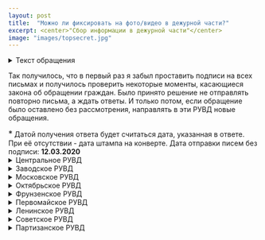 ```yaml
---
layout: post
title:  "Можно ли фиксировать на фото/видео в дежурной части?"
excerpt: <center>"Сбор информации в дежурной части"</center>
image: "images/topsecret.jpg"
---
```

<details>
  <summary>Текст обращения</summary>
 <p> Я, гражданин Республики Беларусь, обращаюсь к Вам за разъяснением.</p>
<p>  В соответствии со <strong> статьей 34 Конституции Республики Беларусь, “Гражданам Республики Беларусь гарантируется право на получение, хранение и распространение полной, достоверной и своевременной информации о деятельности государственных органов, общественных объединений, о политической, экономической, культурной и международной жизни, состоянии окружающей среды.”</strong>.</p>
<p>  В соответствии со <strong>ст. 5 Закона № 263 – З «Об органах внутренних дел Республики Беларусь» от 17 июля 2007 года, “Деятельность органов внутренних дел является гласной, открытой для граждан и средств массовой информации в той мере, в какой это не противоречит требованиям законодательства Республики Беларусь о защите государственных секретов и иной охраняемой законом тайны.”</strong></p>
<p>	В связи с изложенным, прошу пояснить:</p>
<p>1. Возможно ли проведение аудиозаписи, фотосъемки и видеофиксации на территории дежурной части РУВД ... района.</p>
<p>2. Если указанное в п.1 не разрешено, прошу пояснить, на основании каких нормативных документов запрещается сбор информации указанными методами</p> 
  </details>
 <div class="box">
<p>Так получилось, что в первый раз я забыл проставить подписи на всех письмах и получилось проверить некоторые моменты, касающиеся закона об обращении граждан. Было принято решение не отправлять повторно письма, а ждать ответы. И только потом, если обращение было оставлено без рассмотрения, направлять в эти РУВД новые обращения.</p>
<big>*</big> Датой получения ответа будет считаться дата, указанная в ответе. При её отсутствии - дата штампа на конверте.
Дата отправки писем без подписи: <strong>12.03.2020</strong>
</div>
<details>
  <summary>Центральное РУВД</summary>
  Ответ был дан, несмотря на отсутствие личной подписи. Хотя со сроками конечно беда. В ответе обозначено <strong>23.04.2020</strong>, а штамп на конверте гласит про <strong>29.04.2017</strong> (письмо из прошлого?). В любом случае, с некоторым опозданием письмо.<br/>
  В целом ответ развернутый. В ответе ссылались на следующие документы:<br/>
  - Указ Президента Республики Беларусь "О некоторых вопросах в сфере государственных секретов" от 25.02.2011 №68;<br/>
  - Некие ведомственные правовые акты, регламентирующие режим секретности в ОВД и организацию пропускного режима на них;<br/>
  - Ссылка на то, что что указанные акты имеют гриф "Для служебного пользования" (далее ДСП);<br/>
  - Статья 18-1 Закона Республики Беларусь "Об информации, информатизации и защите информации" от 10.11.2008 №355-3, согласно которой, акты с грифом "ДСП" относятся к служебной информации, распространение которой ограничено.<br/>
  
 Ключевой момент, в вопросе "А можно ли?" кроется как раз в последнем пункте. В ответе прямым текстом говорится о невозможности разъяснения мне содержания правовых актов, которые запрещают мне проводить фотофиксацию на территории дежурной части.<br/>
 Одновременно с ответом на мои вопросы умудрились рассказать про досмотр посетителей, о том как это важно и полезно для их безопасности и секретности (При этом за все время что я туда приходил по своей воле - меня ни разу не досмотрели).<br/>
 
 <h5><code>Итог: Снимать нельзя, но мы вам не расскажем почему. Есть за что зацепиться для дальнейшей коммуникации на эту тему. Любят поболтать (наверное). Во всяком случае про досмотры можно было и не рассказывать.</code></h5>
</details>

<details>
  <summary>Заводское РУВД</summary>
  Ответ был дан, несмотря на отсутствие личной подписи.<br/>
  Со сроками все в порядке, ответ был дан <strong>17.03.2020</strong> (кажется, это рекорд в этом блоке).<br/>
   В целом ответ развернутый. В ответе ссылались на следующие документы:<br/>
  - Закон Республики Беларусь от 8 Мая 2009 года №16-3 "О государственной охране";<br/>
  - Приказ МВД Республики Беларусь от 23.05.2019 №30дсп;<br/>
  - Инструкция по обеспечению охраны объектов УВД администрации Заводского района г. Минска и осуществлении пропускного режима на них.
 
 <code><h5>Если кратко - нельзя. На основании "ДСП" приказа, который на основании Закона "О государственной охране". О том что с текстом приказа №30дсп ознакомиться нельзя не указано.</h5></code>
 
</details>

<details>
  <summary>Московское РУВД</summary>
  На первое обращение, отправленное без подписи, <strong>19.03.2020</strong> был дан ответ, однако обращение по существу рассмотрено не было.<br/>
  При отказе рассмотрения ссылались на <strong>ст. 12 Закона Республики беларусь №300-3 от 18.07.2011 "Об обращениях граждан и юрижических лиц".</strong>, т.е. ссылались на отсутствие личной подписи.<br/>
  Исходя из этого в соответствии со ст.15 указанного Закона письменные обращения <strong>могут</strong> быть оставлены без рассмотрения по существу, если не соответствют требованиям, установленным пунктами 1-6 ст. 12 данного Закона.<br/>
  Т.е. могут, а не обязаны.
  <strong>01.04.2020</strong> было направлено повторное обращение. Ответ был дан <strong>10.04.2020</strong>. Со сроками тут все в порядке.<br/>
  Вот тут уже оторвались, т.к. ответ пришел аж на двух листах. За развернутость конечно десяточка.<br/>
  Ссылались на следующие документы:<br/>
  - Указ Президента Республики беларусь "О некоторых опросах в сфере государственных секретов" от 25.02.2014 №68;<br/>
  - Абзац 9 ст.25 Закона Республики Беларусь "Об органах внутренних дел Республики беларусь" от 17.07.2007 №263-З;<br/>
  - Статья 17 Закона Республики Беларусь "Об информации, информатизации и защите информации" от 10.11.2008 №355-3;<br/>
  Тут также ссылаются на то, что некоторые правовые акты имеют гриф "ДСП", и на основании этого прямым текстои написано, что разъяснить их содержание мне не представляется возможным.
  
<code><h5>Где-то это уже было, но снимать нельзя. А почему - не скажем. Есть за что зацепиться для дальнейшей коммуникации на эту тему.</h5></code>
</details>

<details>
  <summary>Октябрьское РУВД</summary>
  Тут интересно. А именно - на обращение без подписи были пропущены все возможные сроки. Ввиду этого не дождавшись ответа на первое письмо, 01.04.2020 я отправил второе. Как итог - два абсолютно идентичных друг другу ответа.<br/>
  Даты ответов: <strong>10.04.2020</strong> и <strong>14.04.2020</strong> соответственно. Т.е. нарушение по срокам как бы есть, но как бы и нет.<br/>
  На что ссылались:<br/>
  - Приказ МВД Республики Беларусь от 23.05.2019 №30дсп "Об организации охраны объектов органов внутренних дел и осуществления пропускного режима на них";<br/>
  - ст. 5 Закона №263-3 "об органах внутренних дел Республики Беларусь";<br/>
  - Законодательство республики беларусь о защите государственных секретов и иной охраняемой тайны.<br/>
  
  <code><h5>Никакого разнообразия в ответах. Сам ответ максимально сухой и краткий.</h5></code>
  
</details>

<details>
  <summary>Фрунзенское РУВД</summary>
  Конверты конечно космос (из крафтовой бумаги, правда склеены криво и помяты).<br/>
  Аналогично с Московским РУВД, на первое письмо вернулась отписка, что они могут не отвечать на мое обращение. Дата указана как <strong>23.03.2020</strong>, т.е. тут успели.<br/>
  Второе обращение было отправлено <strong>01.04.2020</strong>, а получено уже <strong>20.04.2020</strong>. Вроде как не укладываются чутка, но сделаем скидку на то, что я не знаю точной даты, когда было получено ими мое письмо. Так что предположим, что в сроки уложились.<br/>
  Ссылались на следующие документы:<br/>
  - Указ Президента Республики беларусь "О некоторых опросах в сфере государственных секретов" от 25.02.2014 №68;<br/>
  - Абзац 9 ст.25 Закона Республики Беларусь "Об органах внутренних дел Республики беларусь" от 17.07.2007 №263-З;<br/>
  - Статья 17 Закона Республики Беларусь "Об информации, информатизации и защите информации" от 10.11.2008 №355-3;<br/>
  Тут также ссылаются на то, что некоторые правовые акты имеют гриф "ДСП", и на основании этого прямым текстои написано, что разъяснить их содержание мне не представляется возможным.
  <code><h5>Кажется, Фрунзенское и Московское РУВД отвечали на мои вопросы совместно. Текст ответа очень похож на ответ из Московского РУВД.</h5></code>  
</details>

<details>
  <summary>Первомайское РУВД</summary>
  На первое обращение, отправленное без подписи, пришел ответ, однако обращение по существу рассмотрено не было. Но в сроки уложились: <strong>20.03.2020</strong><br/>
  При отказе рассмотрения ссылались на <strong>ст. 12 Закона Республики беларусь №300-3 от 18.07.2011 "Об обращениях граждан и юрижических лиц".</strong>, т.е. ссылались на отсутствие личной подписи.<br/>
  Исходя из этого в соответствии со ст.15 указанного Закона письменные обращения <strong>могут</strong> быть оставлены без рассмотрения по существу, если не соответствют требованиям, установленным пунктами 1-6 ст. 12 данного Закона.<br/>
  Т.е. могут, а не обязаны.  
</details>

<details>
  <summary>Ленинское РУВД</summary>
  Ответ был дан, несмотря на отсутствие личной подписи.<br/>
  Ссылались на следующие документы:<br/>
  - Приказ МВД Республики Беларусь от 23.05.2019 №30дсп "Об организации охраны объектов органов внутренних дел и осуществления пропускного режима на них";<br/>
  - ст. 5 Закона №263-3 "об органах внутренних дел Республики Беларусь";<br/>
  
  <code><h5>Ответ якобы по существу, но как и в случае с Октябрьским РУВД - максимально неинформативный и краткий.</h5></code>
  
</details>

<details>
  <summary>Советское РУВД</summary>
  Достаточно уникальный ответ, т.к. в нем не сослались ни на одну норму закона, согласно которой может быть запрещена фото и видеофиксация. При этом она запрещена. Пишут, что эти ведомственные правовые акты имеют ограничительный гриф "ДСП"
  По срокам тут немного иначе. Письмо было отправлено <strong>26.04.2020</strong>, ответ был дан <strong>15.05.2020</strong>. Как бы тоже косяк, но написано что получено обращение было <strong>30.04.2020</strong>. Так что пусть будет успели. Мало ли.
<code><h5>Ответ на троечку. Никаких отсылок к закону, никаких нормальных объясений. В общем ответ не очень.</h5></code>
</details>

<details>
  <summary>Партизанское РУВД</summary>
  Самые интересные ребята, т.к. видимо только они дочитали закон "Об обращениях граждан и юридических лиц" до конца.<br/>
  Они также дали отписку на тему отсутствия личной подписи, однако только они вместе с отпиской вернули отправленное мной обращение (даже с конвертом). А все почему? А потому что пункт 4 статьи 15 Закона Республики Беларусь от 18 июля 2011 №300-3 "Об обращениях граждан и юридических лиц" гласит: <strong>При оставлении письменного обращения без рассмотрения по существу, за исключением случаев, предусмотренных абзацем седьмым пункта 1 настоящей статьи, статьей 23, частью второй пункта 1 статьи 24 настоящего Закона, заявитель в течение пяти рабочих дней письменно уведомляется об оставлении обращения без рассмотрения по существу с указанием причин принятия такого решения и ему возвращаются оригиналы документов, приложенных к обращению.</strong><br/>
  Документ из моего обращения конечно такой себе, но приятно, что прочитали и вернули. По срокам все четко: ответ дан <strong>23.03.2020</strong>.<br/>
  Второе обращение было отправлено <strong>01.04.2020</strong>, а ответ был дан <strong>17.04.2020</strong>. Учитывая сроки доставки, тут явно четко уложились (Хотя можно и быстрее, конечно же)<br/>
  Сам ответ не ахти какой, но структуру выдержали и все понятно, что они пытаются объяснить. На что ссылаются:<br/>
  - Указ Президента Республики Беларусь "О некоторых вопросах в сфере государственных секретов" от 25.02.2011 №68;<br/>
  - Статья 17 Закона Республики Беларусь "Об информации, информатизации и защите информации" от 10.11.2008 №355-3;<br/>
  Из интересного - тут также прямым текстом написано, что полное содержание ведомственных нормативных правовых актов разъяснить мне невозможно, т.к. упомянутые акты имеют гриф "ДСП". Получается, частично содержание мне могут разъяснить?<br/>
  <code><h5>Ответ неплохой. Но снимать ничего нельзя. Есть за что зацепится для дальнейшей коммуникации. </h5><>
</details>
